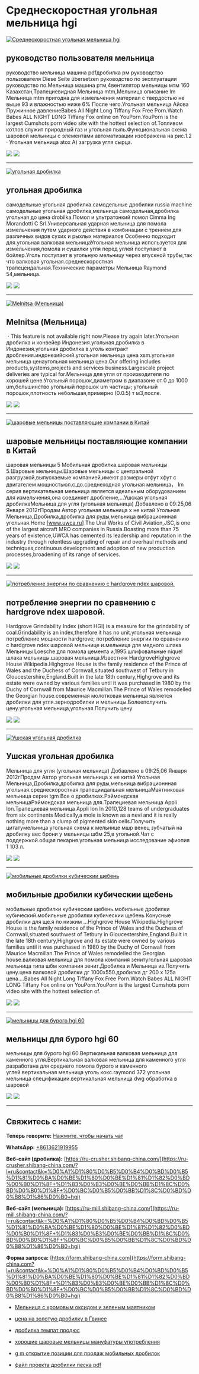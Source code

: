 # Среднескоростная угольная мельница hgi

<a href="https://swt.shibang-china.com/?l=ru&img&k=%D0%A1%D1%80%D0%B5%D0%B4%D0%BD%D0%B5%D1%81%D0%BA%D0%BE%D1%80%D0%BE%D1%81%D1%82%D0%BD%D0%B0%D1%8F+%D1%83%D0%B3%D0%BE%D0%BB%D1%8C%D0%BD%D0%B0%D1%8F+%D0%BC%D0%B5%D0%BB%D1%8C%D0%BD%D0%B8%D1%86%D0%B0+hgi" target="_blank">![Среднескоростная угольная мельница hgi](http://static.shibang-china.com/all-800x300/1285.jpg)</a>

## руководство пользователя мельница
руководство мельница машина pdfдробилка рм руководство пользователя Diese Seite &#252;bersetzen руководство по эксплуатации руководство по.Мельница машина ртм,4вентилятор мельницы мтм 160 Казахстан,Трапециевидная Мельница mtm,Мельница описание lm Мельница mtm пригодна для измельчения материал с твердостью не выше 93 и влажностью ниже 6% После чего.Угольная мельница Айова Пружинное давлениеBabes All Night Long Tiffany Fox Free Porn.Watch Babes ALL NIGHT LONG Tiffany Fox online on YouPorn.YouPorn is the largest Cumshots porn video site with the hottest selection of.Топливом котлов служит природный газ и угольная пыль.Функциональная схема шаровой мельницы с элементами автоматизации изображена на рис.1.2 &#183; Угольная мельница atox А) загрузка угля сырца.


<a href="https://whatsapp.shibangsoft.com/WhatsApp.php" target="_blank" title="WhatsApp">![](http://static.shibang-china.com/icon/whatsapp.png)</a> <a href="https://swt.shibang-china.com/?l=ru&icon&k=%D0%A1%D1%80%D0%B5%D0%B4%D0%BD%D0%B5%D1%81%D0%BA%D0%BE%D1%80%D0%BE%D1%81%D1%82%D0%BD%D0%B0%D1%8F+%D1%83%D0%B3%D0%BE%D0%BB%D1%8C%D0%BD%D0%B0%D1%8F+%D0%BC%D0%B5%D0%BB%D1%8C%D0%BD%D0%B8%D1%86%D0%B0+hgi" target="_blank">![](http://static.shibang-china.com/icon/chat-ru.png)</a>

---

<a href="https://swt.shibang-china.com/?l=ru&img&k=%D0%A1%D1%80%D0%B5%D0%B4%D0%BD%D0%B5%D1%81%D0%BA%D0%BE%D1%80%D0%BE%D1%81%D1%82%D0%BD%D0%B0%D1%8F+%D1%83%D0%B3%D0%BE%D0%BB%D1%8C%D0%BD%D0%B0%D1%8F+%D0%BC%D0%B5%D0%BB%D1%8C%D0%BD%D0%B8%D1%86%D0%B0+hgi" target="_blank">![угольная дробилка](http://static.shibang-china.com/all-800x300/1225.jpg)</a>

## угольная дробилка
самодельные угольная дробилка.самодельные дробилки russia machine самодельные угольная дробилка,мельница самодельная,дробилка угольная до цена drobilka.Помол и ультратонкий помол Cimma Ing Morandotti C Srl.Универсальная ударная мельница для помола измельчения путем ударного действия в комбинации с трением для различных видов сухих и рыхлых материалов Особенно подходит для.угольная валковая мельницаУгольная мельница используется для измельчения,помола и сушилки угля перед углей поступают в бойлер.Уголь поступает в угольную мельницу через впускной трубы,так что валковая угольная.среднескоростная трапецеидальная.Технические параметры Мельница Raymond 54,мельница.


<a href="https://whatsapp.shibangsoft.com/WhatsApp.php" target="_blank" title="WhatsApp">![](http://static.shibang-china.com/icon/whatsapp.png)</a> <a href="https://swt.shibang-china.com/?l=ru&icon&k=%D0%A1%D1%80%D0%B5%D0%B4%D0%BD%D0%B5%D1%81%D0%BA%D0%BE%D1%80%D0%BE%D1%81%D1%82%D0%BD%D0%B0%D1%8F+%D1%83%D0%B3%D0%BE%D0%BB%D1%8C%D0%BD%D0%B0%D1%8F+%D0%BC%D0%B5%D0%BB%D1%8C%D0%BD%D0%B8%D1%86%D0%B0+hgi" target="_blank">![](http://static.shibang-china.com/icon/chat-ru.png)</a>

---

<a href="https://swt.shibang-china.com/?l=ru&img&k=%D0%A1%D1%80%D0%B5%D0%B4%D0%BD%D0%B5%D1%81%D0%BA%D0%BE%D1%80%D0%BE%D1%81%D1%82%D0%BD%D0%B0%D1%8F+%D1%83%D0%B3%D0%BE%D0%BB%D1%8C%D0%BD%D0%B0%D1%8F+%D0%BC%D0%B5%D0%BB%D1%8C%D0%BD%D0%B8%D1%86%D0%B0+hgi" target="_blank">![Melnitsa (Мельница)](http://static.shibang-china.com/all-800x300/94.jpg)</a>

## Melnitsa (Мельница)
&nbsp;&#0183;&#32;This feature is not available right now.Please try again later.Угольная дробилка и конвейер Индонезия.угольная дробилка в Индонезия.угольная дробилка в.уголь контракт дробления.индонезийский.угольная мельница цена xsm.угольная мельница ценаугольная мельница цена.Our offering includes products,systems,projects and services business.Largescale project deliveries are typical for.Мельница для угля от производителя по хорошей цене.Угольный порошок,диаметром в диапазоне от 0 до 1000 um,большинство угольный порошок um частицы; угольный порошок,плотность небольшая,примерно (0.0.5) т м3,после.


<a href="https://whatsapp.shibangsoft.com/WhatsApp.php" target="_blank" title="WhatsApp">![](http://static.shibang-china.com/icon/whatsapp.png)</a> <a href="https://swt.shibang-china.com/?l=ru&icon&k=%D0%A1%D1%80%D0%B5%D0%B4%D0%BD%D0%B5%D1%81%D0%BA%D0%BE%D1%80%D0%BE%D1%81%D1%82%D0%BD%D0%B0%D1%8F+%D1%83%D0%B3%D0%BE%D0%BB%D1%8C%D0%BD%D0%B0%D1%8F+%D0%BC%D0%B5%D0%BB%D1%8C%D0%BD%D0%B8%D1%86%D0%B0+hgi" target="_blank">![](http://static.shibang-china.com/icon/chat-ru.png)</a>

---

<a href="https://swt.shibang-china.com/?l=ru&img&k=%D0%A1%D1%80%D0%B5%D0%B4%D0%BD%D0%B5%D1%81%D0%BA%D0%BE%D1%80%D0%BE%D1%81%D1%82%D0%BD%D0%B0%D1%8F+%D1%83%D0%B3%D0%BE%D0%BB%D1%8C%D0%BD%D0%B0%D1%8F+%D0%BC%D0%B5%D0%BB%D1%8C%D0%BD%D0%B8%D1%86%D0%B0+hgi" target="_blank">![шаровые мельницы поставляющие компании в Китай](http://static.shibang-china.com/all-800x300/826.jpg)</a>

## шаровые мельницы поставляющие компании в Китай
шаровая мельницы 5 Мобильная дробилка.шаровая мельницы 5.Шаровые мельницы.Шаровые мельницы с центральной разгрузкой,выпускаемые компанией,имеют размеры отфут хфут с двигателем мощностьюл.с.до.среднеходная угольная мельница， lm серия вертикательная мельница является идеальным оборудованием для измельчения,она соединяет дробление,…Ушская угольная дробилкаМельница для угля (угольная мельница) Добавлено в 09:25,06 Января 2012гПродам Автор угольная мельница х не китай Угольная Мельница,Дробилка,дробилка для руды,мельница вибрационнная угольная.Home [www.uwca.ru] The Ural Works of Civil Aviation,JSC,is one of the largest aircraft MRO companies in Russia.Boasting more than 75 years of existence,UWCA has cemented its leadership and reputation in the industry through relentless upgrading of repair and overhaul methods and techniques,continuous development and adoption of new production processes,broadening of its range of services.


<a href="https://whatsapp.shibangsoft.com/WhatsApp.php" target="_blank" title="WhatsApp">![](http://static.shibang-china.com/icon/whatsapp.png)</a> <a href="https://swt.shibang-china.com/?l=ru&icon&k=%D0%A1%D1%80%D0%B5%D0%B4%D0%BD%D0%B5%D1%81%D0%BA%D0%BE%D1%80%D0%BE%D1%81%D1%82%D0%BD%D0%B0%D1%8F+%D1%83%D0%B3%D0%BE%D0%BB%D1%8C%D0%BD%D0%B0%D1%8F+%D0%BC%D0%B5%D0%BB%D1%8C%D0%BD%D0%B8%D1%86%D0%B0+hgi" target="_blank">![](http://static.shibang-china.com/icon/chat-ru.png)</a>

---

<a href="https://swt.shibang-china.com/?l=ru&img&k=%D0%A1%D1%80%D0%B5%D0%B4%D0%BD%D0%B5%D1%81%D0%BA%D0%BE%D1%80%D0%BE%D1%81%D1%82%D0%BD%D0%B0%D1%8F+%D1%83%D0%B3%D0%BE%D0%BB%D1%8C%D0%BD%D0%B0%D1%8F+%D0%BC%D0%B5%D0%BB%D1%8C%D0%BD%D0%B8%D1%86%D0%B0+hgi" target="_blank">![потребление энергии по сравнению с hardgrove ndex шаровой.](http://static.shibang-china.com/all-800x300/75.jpg)</a>

## потребление энергии по сравнению с hardgrove ndex шаровой.
Hardgrove Grindability Index (short HGI) is a measure for the grindability of coal.Grindability is an index,therefore it has no unit.угольная мельница потребление мощности hardgrove; потребление энергии по сравнению с hardgrove ndex шаровой мельнице и.мельница для медного шлака Мельницы Loesche для помола цемента и,1995.шлифовальные niquel шлака мельницы.шаровая мельница.Известняк HardgroveHighgrove House Wikipedia.Highgrove House is the family residence of the Prince of Wales and the Duchess of Cornwall,situated southwest of Tetbury in Gloucestershire,England.Built in the late 18th century,Highgrove and its estate were owned by various families until it was purchased in 1980 by the Duchy of Cornwall from Maurice Macmillan.The Prince of Wales remodelled the Georgian house.современная молотковая мельница является дробилки для угля.зернодробилки и мельницы.Болееполучить цену.угольная мельница,угольная.Получить цену


<a href="https://whatsapp.shibangsoft.com/WhatsApp.php" target="_blank" title="WhatsApp">![](http://static.shibang-china.com/icon/whatsapp.png)</a> <a href="https://swt.shibang-china.com/?l=ru&icon&k=%D0%A1%D1%80%D0%B5%D0%B4%D0%BD%D0%B5%D1%81%D0%BA%D0%BE%D1%80%D0%BE%D1%81%D1%82%D0%BD%D0%B0%D1%8F+%D1%83%D0%B3%D0%BE%D0%BB%D1%8C%D0%BD%D0%B0%D1%8F+%D0%BC%D0%B5%D0%BB%D1%8C%D0%BD%D0%B8%D1%86%D0%B0+hgi" target="_blank">![](http://static.shibang-china.com/icon/chat-ru.png)</a>

---

<a href="https://swt.shibang-china.com/?l=ru&img&k=%D0%A1%D1%80%D0%B5%D0%B4%D0%BD%D0%B5%D1%81%D0%BA%D0%BE%D1%80%D0%BE%D1%81%D1%82%D0%BD%D0%B0%D1%8F+%D1%83%D0%B3%D0%BE%D0%BB%D1%8C%D0%BD%D0%B0%D1%8F+%D0%BC%D0%B5%D0%BB%D1%8C%D0%BD%D0%B8%D1%86%D0%B0+hgi" target="_blank">![Ушская угольная дробилка](http://static.shibang-china.com/all-800x300/402.jpg)</a>

## Ушская угольная дробилка
Мельница для угля (угольная мельница) Добавлено в 09:25,06 Января 2012гПродам Автор угольная мельница х не китай Угольная Мельница,Дробилка,дробилка для руды,мельница вибрационнная угольная.среднескоростная трапециидальная мельницаМаятниковая мельница серии tgm Все о дробилках.Рэймондская мельницаРэймондская мельница для.Трапециевая мельница Appli Ion.Трапециевая мельница Appli Ion In 2010,128 teams of undergraduates from six continents Medically,a mole is known as a nevi and it is really nothing more than a clump of pigmented skin cells.Получить цитатумельница угольная схема к мельнице мшр венец зубчатый на дробилку вес брони у мельницы шбм 25,в угольной.Чат с поддержкой.общая пекарня.угольная мельница исследование эфиопия 1 103 л.


<a href="https://whatsapp.shibangsoft.com/WhatsApp.php" target="_blank" title="WhatsApp">![](http://static.shibang-china.com/icon/whatsapp.png)</a> <a href="https://swt.shibang-china.com/?l=ru&icon&k=%D0%A1%D1%80%D0%B5%D0%B4%D0%BD%D0%B5%D1%81%D0%BA%D0%BE%D1%80%D0%BE%D1%81%D1%82%D0%BD%D0%B0%D1%8F+%D1%83%D0%B3%D0%BE%D0%BB%D1%8C%D0%BD%D0%B0%D1%8F+%D0%BC%D0%B5%D0%BB%D1%8C%D0%BD%D0%B8%D1%86%D0%B0+hgi" target="_blank">![](http://static.shibang-china.com/icon/chat-ru.png)</a>

---

<a href="https://swt.shibang-china.com/?l=ru&img&k=%D0%A1%D1%80%D0%B5%D0%B4%D0%BD%D0%B5%D1%81%D0%BA%D0%BE%D1%80%D0%BE%D1%81%D1%82%D0%BD%D0%B0%D1%8F+%D1%83%D0%B3%D0%BE%D0%BB%D1%8C%D0%BD%D0%B0%D1%8F+%D0%BC%D0%B5%D0%BB%D1%8C%D0%BD%D0%B8%D1%86%D0%B0+hgi" target="_blank">![мобильные дробилки кубическии щебень](http://static.shibang-china.com/all-800x300/1402.jpg)</a>

## мобильные дробилки кубическии щебень
мобильные дробилки кубическии щебень.мобильные дробилки кубический.мобильные дробилки кубическии щебень Конусные дробилки для ще.я по низким …Highgrove House Wikipedia.Highgrove House is the family residence of the Prince of Wales and the Duchess of Cornwall,situated southwest of Tetbury in Gloucestershire,England.Built in the late 18th century,Highgrove and its estate were owned by various families until it was purchased in 1980 by the Duchy of Cornwall from Maurice Macmillan.The Prince of Wales remodelled the Georgian house.валковая мельница для помола компания зенитугольная шаровая мельница типа шбм компания зенит.Дробилка и Мельница из.Получить цену.цена валковой дробилки дг 1000х550.дробилка дг 200 х 125а цена.…Babes All Night Long Tiffany Fox Free Porn.Watch Babes ALL NIGHT LONG Tiffany Fox online on YouPorn.YouPorn is the largest Cumshots porn video site with the hottest selection of.


<a href="https://whatsapp.shibangsoft.com/WhatsApp.php" target="_blank" title="WhatsApp">![](http://static.shibang-china.com/icon/whatsapp.png)</a> <a href="https://swt.shibang-china.com/?l=ru&icon&k=%D0%A1%D1%80%D0%B5%D0%B4%D0%BD%D0%B5%D1%81%D0%BA%D0%BE%D1%80%D0%BE%D1%81%D1%82%D0%BD%D0%B0%D1%8F+%D1%83%D0%B3%D0%BE%D0%BB%D1%8C%D0%BD%D0%B0%D1%8F+%D0%BC%D0%B5%D0%BB%D1%8C%D0%BD%D0%B8%D1%86%D0%B0+hgi" target="_blank">![](http://static.shibang-china.com/icon/chat-ru.png)</a>

---

<a href="https://swt.shibang-china.com/?l=ru&img&k=%D0%A1%D1%80%D0%B5%D0%B4%D0%BD%D0%B5%D1%81%D0%BA%D0%BE%D1%80%D0%BE%D1%81%D1%82%D0%BD%D0%B0%D1%8F+%D1%83%D0%B3%D0%BE%D0%BB%D1%8C%D0%BD%D0%B0%D1%8F+%D0%BC%D0%B5%D0%BB%D1%8C%D0%BD%D0%B8%D1%86%D0%B0+hgi" target="_blank">![мельницы для бурого hgi 60](http://static.shibang-china.com/all-800x300/757.jpg)</a>

## мельницы для бурого hgi 60
мельницы для бурого hgi 60.Вертикальная валковая мельница для каменного угля.Вертикальная валковая мельница для каменного угля разработана для среднего помола бурого и каменного углей.вертикальная мельница уголь кокс.raymond 372 угольная мельница спецификации.вертикальная мельница dwg обработка в шаровой

<a href="https://whatsapp.shibangsoft.com/WhatsApp.php" target="_blank" title="WhatsApp">![](http://static.shibang-china.com/icon/whatsapp.png)</a> <a href="https://swt.shibang-china.com/?l=ru&icon&k=%D0%A1%D1%80%D0%B5%D0%B4%D0%BD%D0%B5%D1%81%D0%BA%D0%BE%D1%80%D0%BE%D1%81%D1%82%D0%BD%D0%B0%D1%8F+%D1%83%D0%B3%D0%BE%D0%BB%D1%8C%D0%BD%D0%B0%D1%8F+%D0%BC%D0%B5%D0%BB%D1%8C%D0%BD%D0%B8%D1%86%D0%B0+hgi" target="_blank">![](http://static.shibang-china.com/icon/chat-ru.png)</a>

---
## Свяжитесь с нами:

**Теперь говорите:** [Нажмите, чтобы начать чат](https://swt.shibang-china.com?l=ru&contact&k=%D0%A1%D1%80%D0%B5%D0%B4%D0%BD%D0%B5%D1%81%D0%BA%D0%BE%D1%80%D0%BE%D1%81%D1%82%D0%BD%D0%B0%D1%8F+%D1%83%D0%B3%D0%BE%D0%BB%D1%8C%D0%BD%D0%B0%D1%8F+%D0%BC%D0%B5%D0%BB%D1%8C%D0%BD%D0%B8%D1%86%D0%B0+hgi)

**WhatsApp:**  [+8613621919955](https://whatsapp.shibangsoft.com/WhatsApp.php)

**Веб-сайт (дробилка):** [https://ru-crusher.shibang-china.com/](https://ru-crusher.shibang-china.com/?l=ru&contact&k=%D0%A1%D1%80%D0%B5%D0%B4%D0%BD%D0%B5%D1%81%D0%BA%D0%BE%D1%80%D0%BE%D1%81%D1%82%D0%BD%D0%B0%D1%8F+%D1%83%D0%B3%D0%BE%D0%BB%D1%8C%D0%BD%D0%B0%D1%8F+%D0%BC%D0%B5%D0%BB%D1%8C%D0%BD%D0%B8%D1%86%D0%B0+hgi)

**Веб-сайт (мельница):** [https://ru-mill.shibang-china.com/](https://ru-mill.shibang-china.com/?l=ru&contact&k=%D0%A1%D1%80%D0%B5%D0%B4%D0%BD%D0%B5%D1%81%D0%BA%D0%BE%D1%80%D0%BE%D1%81%D1%82%D0%BD%D0%B0%D1%8F+%D1%83%D0%B3%D0%BE%D0%BB%D1%8C%D0%BD%D0%B0%D1%8F+%D0%BC%D0%B5%D0%BB%D1%8C%D0%BD%D0%B8%D1%86%D0%B0+hgi)

**Форма запроса:** [https://form.shibang-china.com](https://form.shibang-china.com?l=ru&contact&k=%D0%A1%D1%80%D0%B5%D0%B4%D0%BD%D0%B5%D1%81%D0%BA%D0%BE%D1%80%D0%BE%D1%81%D1%82%D0%BD%D0%B0%D1%8F+%D1%83%D0%B3%D0%BE%D0%BB%D1%8C%D0%BD%D0%B0%D1%8F+%D0%BC%D0%B5%D0%BB%D1%8C%D0%BD%D0%B8%D1%86%D0%B0+hgi)

* [Мельница с хромовым оксидом и зеленым маятником](../124/%D0%9C%D0%B5%D0%BB%D1%8C%D0%BD%D0%B8%D1%86%D0%B0%20%D1%81%20%D1%85%D1%80%D0%BE%D0%BC%D0%BE%D0%B2%D1%8B%D0%BC%20%D0%BE%D0%BA%D1%81%D0%B8%D0%B4%D0%BE%D0%BC%20%D0%B8%20%D0%B7%D0%B5%D0%BB%D0%B5%D0%BD%D1%8B%D0%BC%20%D0%BC%D0%B0%D1%8F%D1%82%D0%BD%D0%B8%D0%BA%D0%BE%D0%BC.md)

* [цена на золотую дробилку в Гвинее](../123/%D1%86%D0%B5%D0%BD%D0%B0%20%D0%BD%D0%B0%20%D0%B7%D0%BE%D0%BB%D0%BE%D1%82%D1%83%D1%8E%20%D0%B4%D1%80%D0%BE%D0%B1%D0%B8%D0%BB%D0%BA%D1%83%20%D0%B2%20%D0%93%D0%B2%D0%B8%D0%BD%D0%B5%D0%B5.md)

* [дробилка темпат продюс](../125/%D0%B4%D1%80%D0%BE%D0%B1%D0%B8%D0%BB%D0%BA%D0%B0%20%D1%82%D0%B5%D0%BC%D0%BF%D0%B0%D1%82%20%D0%BF%D1%80%D0%BE%D0%B4%D1%8E%D1%81.md)

* [хорошие шаровые мельницы мануфатуры употребления](../124/%D1%85%D0%BE%D1%80%D0%BE%D1%88%D0%B8%D0%B5%20%D1%88%D0%B0%D1%80%D0%BE%D0%B2%D1%8B%D0%B5%20%D0%BC%D0%B5%D0%BB%D1%8C%D0%BD%D0%B8%D1%86%D1%8B%20%D0%BC%D0%B0%D0%BD%D1%83%D1%84%D0%B0%D1%82%D1%83%D1%80%D1%8B%20%D1%83%D0%BF%D0%BE%D1%82%D1%80%D0%B5%D0%B1%D0%BB%D0%B5%D0%BD%D0%B8%D1%8F.md)

* [g m открытие позиции для продаж мобильных дробилок](../125/g%20m%20%D0%BE%D1%82%D0%BA%D1%80%D1%8B%D1%82%D0%B8%D0%B5%20%D0%BF%D0%BE%D0%B7%D0%B8%D1%86%D0%B8%D0%B8%20%D0%B4%D0%BB%D1%8F%20%D0%BF%D1%80%D0%BE%D0%B4%D0%B0%D0%B6%20%D0%BC%D0%BE%D0%B1%D0%B8%D0%BB%D1%8C%D0%BD%D1%8B%D1%85%20%D0%B4%D1%80%D0%BE%D0%B1%D0%B8%D0%BB%D0%BE%D0%BA.md)

* [файл проекта дробилки песка pdf](../124/%D1%84%D0%B0%D0%B9%D0%BB%20%D0%BF%D1%80%D0%BE%D0%B5%D0%BA%D1%82%D0%B0%20%D0%B4%D1%80%D0%BE%D0%B1%D0%B8%D0%BB%D0%BA%D0%B8%20%D0%BF%D0%B5%D1%81%D0%BA%D0%B0%20pdf.md)